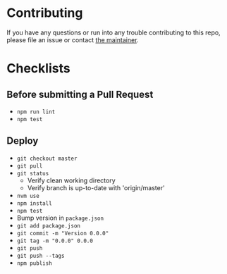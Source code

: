 # Contributing

If you have any questions or run into any trouble contributing to this repo, please file an issue or contact [the maintainer](https://github.com/jeffcarp).

# Checklists

## Before submitting a Pull Request

- `npm run lint`
- `npm test`

## Deploy

- `git checkout master`
- `git pull`
- `git status`
  - Verify clean working directory
  - Verify branch is up-to-date with 'origin/master'
- `nvm use`
- `npm install`
- `npm test`
- Bump version in `package.json`
- `git add package.json`
- `git commit -m "Version 0.0.0"`
- `git tag -m "0.0.0" 0.0.0`
- `git push`
- `git push --tags`
- `npm publish`
